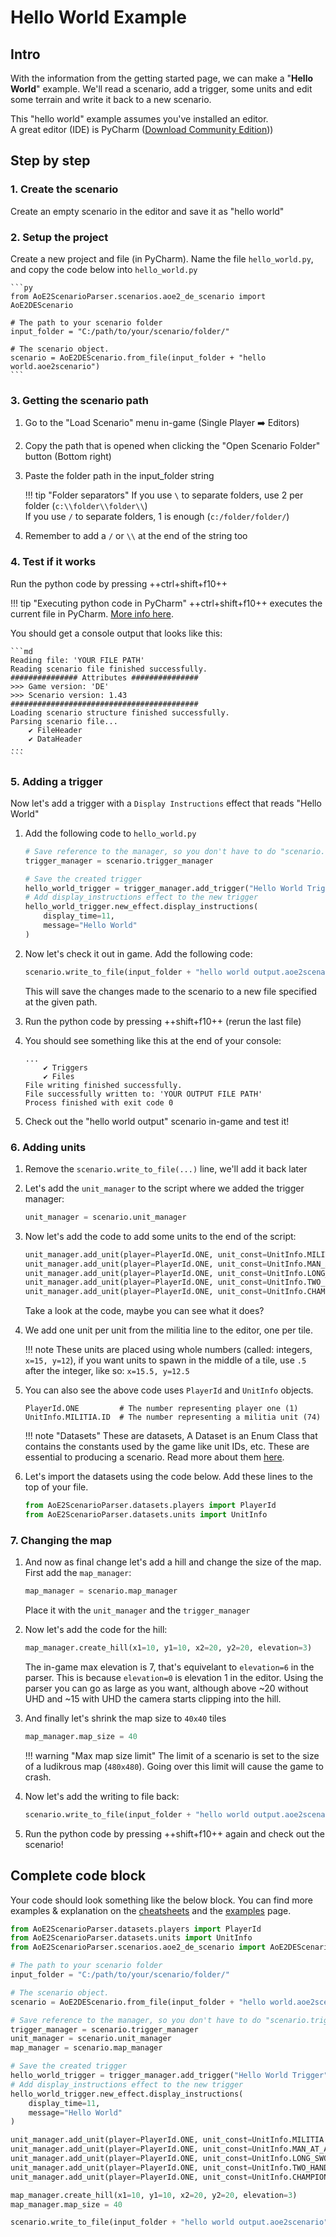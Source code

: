# Hello World Example

## Intro

With the information from the getting started page, we can make a "**Hello World**" example. We'll read a scenario, add
a trigger, some units and edit some terrain and write it back to a new scenario.

This "hello world" example assumes you've installed an editor.  
A great editor (IDE) is PyCharm ([Download Community Edition]))

## Step by step

### 1. Create the scenario

Create an empty scenario in the editor and save it as "hello world"

### 2. Setup the project

Create a new project and file (in PyCharm). Name the file `hello_world.py`, and copy the code below into `hello_world.py`

    ```py
    from AoE2ScenarioParser.scenarios.aoe2_de_scenario import AoE2DEScenario

    # The path to your scenario folder
    input_folder = "C:/path/to/your/scenario/folder/"

    # The scenario object. 
    scenario = AoE2DEScenario.from_file(input_folder + "hello world.aoe2scenario")
    ```

### 3. Getting the scenario path

1. Go to the "Load Scenario" menu in-game (Single Player :arrow_right: Editors)
2. Copy the path that is opened when clicking the "Open Scenario Folder" button (Bottom right)
3. Paste the folder path in the input_folder string

    !!! tip "Folder separators"
        If you use `\` to separate folders, use 2 per folder (`c:\\folder\\folder\\`)  
        If you use `/` to separate folders, 1 is enough (`c:/folder/folder/`) 

4. Remember to add a `/` or `\\` at the end of the string too

### 4. Test if it works

Run the python code by pressing ++ctrl+shift+f10++

!!! tip "Executing python code in PyCharm"
    ++ctrl+shift+f10++ executes the current file in PyCharm. [More info here](https://www.jetbrains.com/help/pycharm/creating-and-running-your-first-python-project.html#run).

You should get a console output that looks like this:

    ```md
    Reading file: 'YOUR FILE PATH' 
    Reading scenario file finished successfully.
    ############### Attributes ###############
    >>> Game version: 'DE'
    >>> Scenario version: 1.43
    ##########################################
    Loading scenario structure finished successfully.
    Parsing scenario file...
        ✔ FileHeader
        ✔ DataHeader
    ...
    ```

### 5. Adding a trigger

Now let's add a trigger with a `Display Instructions` effect that reads "Hello World"

1. Add the following code to `hello_world.py`

    ```py
    # Save reference to the manager, so you don't have to do "scenario.trigger_manager..." each time
    trigger_manager = scenario.trigger_manager

    # Save the created trigger
    hello_world_trigger = trigger_manager.add_trigger("Hello World Trigger")
    # Add display_instructions effect to the new trigger
    hello_world_trigger.new_effect.display_instructions(
        display_time=11,
        message="Hello World"
    )
    ```

2.  Now let's check it out in game. Add the following code:

    ```py
    scenario.write_to_file(input_folder + "hello world output.aoe2scenario")
    ```

    This will save the changes made to the scenario to a new file specified at the given path. 

3.  Run the python code by pressing ++shift+f10++ (rerun the last file)
4.  You should see something like this at the end of your console:

    ```
    ...
        ✔ Triggers
        ✔ Files
    File writing finished successfully.
    File successfully written to: 'YOUR OUTPUT FILE PATH'
    Process finished with exit code 0
    ```

5.  Check out the "hello world output" scenario in-game and test it!

### 6. Adding units

1. Remove the `scenario.write_to_file(...)` line, we'll add it back later
2. Let's add the `unit_manager` to the script where we added the trigger manager:

    ```py
    unit_manager = scenario.unit_manager
    ```

3. Now let's add the code to add some units to the end of the script:

    ```py
    unit_manager.add_unit(player=PlayerId.ONE, unit_const=UnitInfo.MILITIA.ID,              x=15, y=12)
    unit_manager.add_unit(player=PlayerId.ONE, unit_const=UnitInfo.MAN_AT_ARMS.ID,          x=15, y=13)
    unit_manager.add_unit(player=PlayerId.ONE, unit_const=UnitInfo.LONG_SWORDSMAN.ID,       x=15, y=14)
    unit_manager.add_unit(player=PlayerId.ONE, unit_const=UnitInfo.TWO_HANDED_SWORDSMAN.ID, x=15, y=15)
    unit_manager.add_unit(player=PlayerId.ONE, unit_const=UnitInfo.CHAMPION.ID,             x=15, y=16)
    ```

    Take a look at the code, maybe you can see what it does?

4. We add one unit per unit from the militia line to the editor, one per tile.

    !!! note
        These units are placed using whole numbers (called: integers, `x=15, y=12`), if you want units to spawn in the middle of a tile, use
        `.5` after the integer, like so: `x=15.5, y=12.5`

5. You can also see the above code uses `PlayerId` and `UnitInfo` objects.

    ```
    PlayerId.ONE         # The number representing player one (1)
    UnitInfo.MILITIA.ID  # The number representing a militia unit (74)
    ```

    !!! note "Datasets"
        These are datasets, A Dataset is an Enum Class that contains the constants used by the game like unit IDs, etc. These are essential to producing a scenario. Read more about them [here](https://ksneijders.github.io/AoE2ScenarioParser/cheatsheets/datasets/).

6. Let's import the datasets using the code below. Add these lines to the top of your file.

    ```py
    from AoE2ScenarioParser.datasets.players import PlayerId
    from AoE2ScenarioParser.datasets.units import UnitInfo
    ```

### 7. Changing the map

1. And now as final change let's add a hill and change the size of the map. First add the `map_manager`:

    ```py
    map_manager = scenario.map_manager
    ```
    Place it with the `unit_manager` and the `trigger_manager`

2. Now let's add the code for the hill:

    ```py
    map_manager.create_hill(x1=10, y1=10, x2=20, y2=20, elevation=3)
    ```

    The in-game max elevation is 7, that's equivelant to `elevation=6` in the parser.
    This is because `elevation=0` is elevation 1 in the editor.
    Using the parser you can go as large as you want, although above ~20 
    without UHD and ~15 with UHD the camera starts clipping into the hill. 

3. And finally let's shrink the map size to `40x40` tiles

    ```py
    map_manager.map_size = 40
    ```

    !!! warning "Max map size limit"
        The limit of a scenario is set to the size of a ludikrous map (`480x480`).
        Going over this limit will cause the game to crash.

4. Now let's add the writing to file back:

    ```py
    scenario.write_to_file(input_folder + "hello world output.aoe2scenario")
    ```

5. Run the python code by pressing ++shift+f10++ again and check out the scenario!


## Complete code block

Your code should look something like the below block. You can find more examples & explanation on the
[cheatsheets](https://ksneijders.github.io/AoE2ScenarioParser/cheatsheets/triggers/) and the
[examples](https://ksneijders.github.io/AoE2ScenarioParser/examples/triggers/) page.

```py
from AoE2ScenarioParser.datasets.players import PlayerId
from AoE2ScenarioParser.datasets.units import UnitInfo
from AoE2ScenarioParser.scenarios.aoe2_de_scenario import AoE2DEScenario

# The path to your scenario folder
input_folder = "C:/path/to/your/scenario/folder/"

# The scenario object.
scenario = AoE2DEScenario.from_file(input_folder + "hello world.aoe2scenario")

# Save reference to the manager, so you don't have to do "scenario.trigger_manager..." each time
trigger_manager = scenario.trigger_manager
unit_manager = scenario.unit_manager
map_manager = scenario.map_manager

# Save the created trigger
hello_world_trigger = trigger_manager.add_trigger("Hello World Trigger")
# Add display_instructions effect to the new trigger
hello_world_trigger.new_effect.display_instructions(
    display_time=11,
    message="Hello World"
)

unit_manager.add_unit(player=PlayerId.ONE, unit_const=UnitInfo.MILITIA.ID,              x=15, y=12)
unit_manager.add_unit(player=PlayerId.ONE, unit_const=UnitInfo.MAN_AT_ARMS.ID,          x=15, y=13)
unit_manager.add_unit(player=PlayerId.ONE, unit_const=UnitInfo.LONG_SWORDSMAN.ID,       x=15, y=14)
unit_manager.add_unit(player=PlayerId.ONE, unit_const=UnitInfo.TWO_HANDED_SWORDSMAN.ID, x=15, y=15)
unit_manager.add_unit(player=PlayerId.ONE, unit_const=UnitInfo.CHAMPION.ID,             x=15, y=16)

map_manager.create_hill(x1=10, y1=10, x2=20, y2=20, elevation=3)
map_manager.map_size = 40

scenario.write_to_file(input_folder + "hello world output.aoe2scenario")

```

[Download Community Edition]: https://www.jetbrains.com/pycharm/download/#section=windows